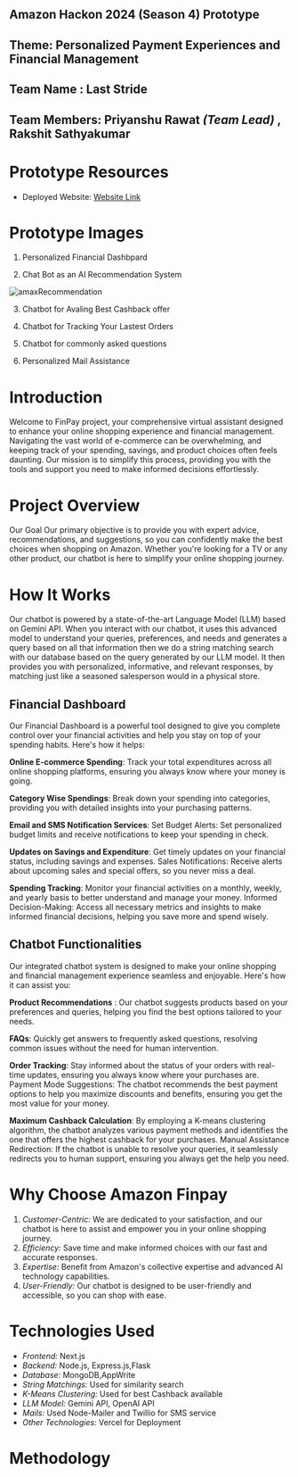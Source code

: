 ## Amazon Hackon 2024 (Season 4) Prototype
## Theme: Personalized Payment Experiences and Financial Management

## Team Name : **Last Stride**

## Team Members:  Priyanshu Rawat *(Team Lead)* , Rakshit Sathyakumar

# Prototype Resources
- Deployed Website: [Website Link](https://fin-pay.vercel.app/)

# Prototype Images
  1. Personalized Financial Dashbpard

     

  2. Chat Bot as an AI Recommendation System
  
  ![amaxRecommendation](https://github.com/RakshitSathyakumar/FinPay/assets/114494873/af28c976-ad69-462d-8094-9ca7fce99ce7)

     
  3. Chatbot for Avaling Best Cashback offer

     

  4. Chatbot for Tracking Your Lastest Orders

     

  5. Chatbot for commonly asked questions

    

  5. Personalized Mail Assistance

     
  

# Introduction
Welcome to FinPay project, your comprehensive virtual assistant designed to enhance your online shopping experience and financial management. Navigating the vast world of e-commerce can be overwhelming, and keeping track of your spending, savings, and product choices often feels daunting. Our mission is to simplify this process, providing you with the tools and support you need to make informed decisions effortlessly.

# Project Overview
Our Goal
Our primary objective is to provide you with expert advice, recommendations, and suggestions, so you can confidently make the best choices when shopping on Amazon. Whether you're looking for a TV or any other product, our chatbot is here to simplify your online shopping journey.

# How It Works
Our chatbot is powered by a state-of-the-art Language Model (LLM) based on Gemini API. When you interact with our chatbot, it uses this advanced model to understand your queries, preferences, and needs and generates a query based on all that information then we do a string matching search with our database based on the query generated by our LLM model. It then provides you with personalized, informative, and relevant responses, by matching just like a seasoned salesperson would in a physical store.

## Financial Dashboard
Our Financial Dashboard is a powerful tool designed to give you complete control over your financial activities and help you stay on top of your spending habits. Here's how it helps:

**Online E-commerce Spending**: Track your total expenditures across all online shopping platforms, ensuring you always know where your money is going.

**Category Wise Spendings**: Break down your spending into categories, providing you with detailed insights into your purchasing patterns.

**Email and SMS Notification Services**:
Set Budget Alerts: Set personalized budget limits and receive notifications to keep your spending in check.

**Updates on Savings and Expenditure**: Get timely updates on your financial status, including savings and expenses.
Sales Notifications: Receive alerts about upcoming sales and special offers, so you never miss a deal.

**Spending Tracking**: Monitor your financial activities on a monthly, weekly, and yearly basis to better understand and manage your money.
Informed Decision-Making: Access all necessary metrics and insights to make informed financial decisions, helping you save more and spend wisely.

## Chatbot Functionalities

Our integrated chatbot system is designed to make your online shopping and financial management experience seamless and enjoyable. Here's how it can assist you:

**Product Recommendations** : Our chatbot suggests products based on your preferences and queries, helping you find the best options tailored to your needs.

**FAQs**: Quickly get answers to frequently asked questions, resolving common issues without the need for human intervention.

**Order Tracking**: Stay informed about the status of your orders with real-time updates, ensuring you always know where your purchases are.
Payment Mode Suggestions: The chatbot recommends the best payment options to help you maximize discounts and benefits, ensuring you get the most value for your money.

**Maximum Cashback Calculation**: By employing a K-means clustering algorithm, the chatbot analyzes various payment methods and identifies the one that offers the highest cashback for your purchases.
Manual Assistance Redirection: If the chatbot is unable to resolve your queries, it seamlessly redirects you to human support, ensuring you always get the help you need.


# Why Choose Amazon Finpay
1. *Customer-Centric:* We are dedicated to your satisfaction, and our chatbot is here to assist and empower you in your online shopping journey.
2. *Efficiency:* Save time and make informed choices with our fast and accurate responses.
3. *Expertise:* Benefit from Amazon's collective expertise and advanced AI technology capabilities.
4. *User-Friendly:* Our chatbot is designed to be user-friendly and accessible, so you can shop with ease.

# Technologies Used
- *Frontend:* Next.js
- *Backend:* Node.js, Express.js,Flask
- *Database:* MongoDB,AppWrite
- *String Matchings:* Used for similarity search
- *K-Means Clustering:* Used for best Cashback available
- *LLM Model:* Gemini API, OpenAI API
- *Mails:* Used Node-Mailer and Twillio for SMS service 
- *Other Technologies:* Vercel for Deployment

# Methodology



